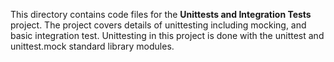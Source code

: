 This directory contains code files for the **Unittests and Integration Tests** project. The project covers
details of unittesting including mocking, and basic integration test. Unittesting in this project is done
with the unittest and unittest.mock standard library modules.